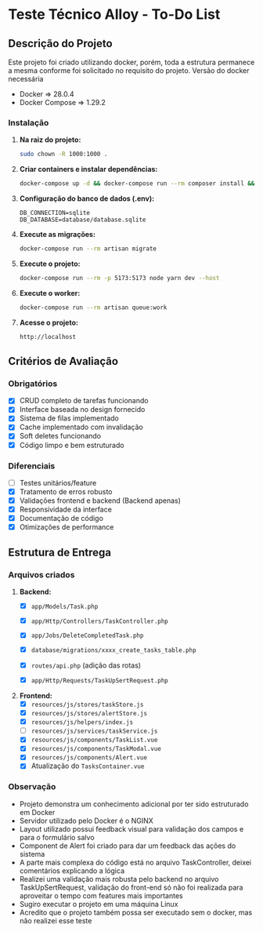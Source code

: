 # Teste Técnico Alloy - To-Do List

## Descrição do Projeto

Este projeto foi criado utilizando docker, porém, toda a estrutura permanece a mesma conforme foi solicitado no requisito do projeto. Versão do docker necessária

- Docker => 28.0.4
- Docker Compose => 1.29.2

### Instalação

1. **Na raiz do projeto:**
   ```bash
   sudo chown -R 1000:1000 .
   ```

2. **Criar containers e instalar dependências:**
   ```bash
   docker-compose up -d && docker-compose run --rm composer install && docker-compose run --rm node yarn
   ```

3. **Configuração do banco de dados (.env):**
   ```env
   DB_CONNECTION=sqlite
   DB_DATABASE=database/database.sqlite
   ```

4. **Execute as migrações:**
   ```bash
   docker-compose run --rm artisan migrate
   ```

5. **Execute o projeto:**
   ```bash
   docker-compose run --rm -p 5173:5173 node yarn dev --host
   ```
6. **Execute o worker:**
   ```bash
   docker-compose run --rm artisan queue:work
   ```

7. **Acesse o projeto:**
   ```bash
   http://localhost
   ```

## Critérios de Avaliação

### Obrigatórios
- [X] CRUD completo de tarefas funcionando
- [X] Interface baseada no design fornecido
- [X] Sistema de filas implementado
- [X] Cache implementado com invalidação
- [X] Soft deletes funcionando
- [X] Código limpo e bem estruturado

### Diferenciais
- [ ] Testes unitários/feature
- [X] Tratamento de erros robusto
- [X] Validações frontend e backend (Backend apenas)
- [X] Responsividade da interface
- [X] Documentação de código
- [X] Otimizações de performance

## Estrutura de Entrega

### Arquivos criados

1. **Backend:**
   - [x] `app/Models/Task.php`
   - [x] `app/Http/Controllers/TaskController.php`
   - [x] `app/Jobs/DeleteCompletedTask.php`
   - [x] `database/migrations/xxxx_create_tasks_table.php`
   - [x] `routes/api.php` (adição das rotas)
   - [x] `app/Http/Requests/TaskUpSertRequest.php`


2. **Frontend:**
   - [x] `resources/js/stores/taskStore.js`
   - [x] `resources/js/stores/alertStore.js`
   - [x] `resources/js/helpers/index.js`
   - [ ] `resources/js/services/taskService.js`
   - [x] `resources/js/components/TaskList.vue`
   - [x] `resources/js/components/TaskModal.vue`
   - [x] `resources/js/components/Alert.vue`
   - [x] Atualização do `TasksContainer.vue`

### Observação
- Projeto demonstra um conhecimento adicional por ter sido estruturado em Docker
- Servidor utilizado pelo Docker é o NGINX
- Layout utilizado possui feedback visual para validação dos campos e para o formulário salvo
- Component de Alert foi criado para dar um feedback das ações do sistema
- A parte mais complexa do código está no arquivo TaskController, deixei comentários explicando a lógica
- Realizei uma validação mais robusta pelo backend no arquivo TaskUpSertRequest, validação do front-end só não foi realizada para aproveitar o tempo com features mais importantes
- Sugiro executar o projeto em uma máquina Linux
- Acredito que o projeto também possa ser executado sem o docker, mas não realizei esse teste


